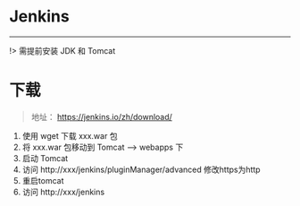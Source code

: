 # Jenkins

---

!> 需提前安装 JDK 和 Tomcat

# 下载
> 地址： https://jenkins.io/zh/download/

1. 使用 wget 下载 xxx.war 包
2. 将 xxx.war 包移动到 Tomcat --> webapps 下
3. 启动 Tomcat
4. 访问 http://xxx/jenkins/pluginManager/advanced 修改https为http
5. 重启tomcat
6. 访问 http://xxx/jenkins